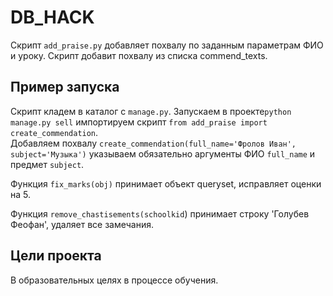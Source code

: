 # DB_HACK

Скрипт `add_praise.py` добавляет похвалу по заданным параметрам ФИО и уроку. Скрипт добавит похвалу из списка commend_texts.

## Пример запуска 
Скрипт кладем в каталог с `manage.py`. Запускаем  в проекте```python manage.py sell``` импортируем скрипт ```from add_praise import create_commendation```.<br> 
Добавляем похвалу  ```create_commendation(full_name='Фролов Иван', subject='Музыка')``` указываем обязательно аргументы ФИО `full_name` и предмет `subject`.

Функция `fix_marks(obj)` принимает объект queryset, исправляет оценки на 5.

Функция `remove_chastisements(schoolkid`) принимает строку 'Голубев Феофан', удаляет все замечания.

## Цели проекта

В образовательных целях в процессе обучения.
